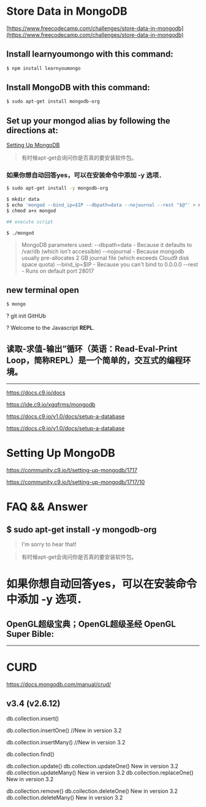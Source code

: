 # Store Data in MongoDB 

[https://www.freecodecamp.com/challenges/store-data-in-mongodb](https://www.freecodecamp.com/challenges/store-data-in-mongodb)



## Install learnyoumongo with this command: 

```sh
$ npm install learnyoumongo
``` 


## Install MongoDB with this command: 

```sh
$ sudo apt-get install mongodb-org
``` 


## Set up your mongod alias by following the directions at: 
[Setting Up MongoDB](https://community.c9.io/t/setting-up-mongodb/1717)

> 有时候apt-get会询问你是否真的要安装软件包。

### 如果你想自动回答**yes**，可以在安装命令中添加 **-y** 选项．

```sh
$ sudo apt-get install -y mongodb-org

$ mkdir data
$ echo 'mongod --bind_ip=$IP --dbpath=data --nojournal --rest "$@"' > mongod
$ chmod a+x mongod

## execute script

$ ./mongod
``` 

>MongoDB parameters used:
--dbpath=data - Because it defaults to /var/db (which isn't accessible)
--nojournal - Because mongodb usually pre-allocates 2 GB journal file (which exceeds Cloud9 disk space quota)
--bind_ip=$IP - Because you can't bind to 0.0.0.0
--rest - Runs on default port 28017

## new terminal open

```sh
$ mongo
``` 




? git init GitHUb

? Welcome to the Javascript **REPL**.

## 读取-求值-输出”循环（英语：Read-Eval-Print Loop，简称REPL）是一个简单的，交互式的编程环境。







*******************************************************************************

https://docs.c9.io/docs  

https://ide.c9.io/xgqfrms/mongodb  

https://docs.c9.io/v1.0/docs/setup-a-database

https://docs.c9.io/v1.0/docs/setup-a-database  



# Setting Up MongoDB  

https://community.c9.io/t/setting-up-mongodb/1717

https://community.c9.io/t/setting-up-mongodb/1717/10




# FAQ && Answer

## $ sudo apt-get install -y mongodb-org

> I'm sorry to hear that!

> 有时候apt-get会询问你是否真的要安装软件包。

# 如果你想自动回答**yes**，可以在安装命令中添加 **-y** 选项．

## OpenGL超级宝典；OpenGL超级圣经 OpenGL Super Bible:




**********************************************************************

# CURD  

https://docs.mongodb.com/manual/crud/   


## v3.4 (v2.6.12)

db.collection.insert()

db.collection.insertOne() 
//New in version 3.2

db.collection.insertMany() 
//New in version 3.2


db.collection.find()



db.collection.update()
db.collection.updateOne() New in version 3.2
db.collection.updateMany() New in version 3.2
db.collection.replaceOne() New in version 3.2



db.collection.remove()
db.collection.deleteOne() New in version 3.2
db.collection.deleteMany() New in version 3.2














